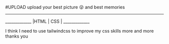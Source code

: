 #UPLOAD
upload your best picture 😜 and best memories 
<hr>
 _____________
|HTML  |  CSS |
 _____________


I think I need to use tailwindcss 
to improve my css skills more
and more
thanks you 
